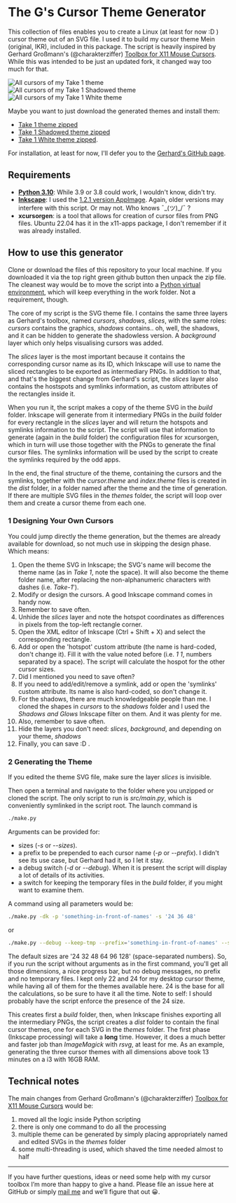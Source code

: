 # The G's Cursor Theme Generator

This collection of files enables you to create a Linux (at least for now :D ) cursor theme out of an SVG file. I used it to build my cursor theme Mein (original, IKR), included in this package. The script is heavily inspired by Gerhard Großmann's (@charakterziffer) [Toolbox for X11 Mouse Cursors](https://github.com/charakterziffer/cursor-toolbox). While this was intended to be just an updated fork, it changed way too much for that.

![All cursors of my Take 1 theme](doc/preview-take-1.png)
![All cursors of my Take 1 Shadowed theme](doc/preview-take-1-shadowed.png)
![All cursors of my Take 1 White theme](doc/preview-take-1-white.png)

Maybe you want to just download the generated themes and install them:
- [Take 1 theme zipped](export/Take-1_2022.08.11.205849.zip)
- [Take 1 Shadowed theme zipped](export/Take-1-Shadowed_2022.08.11.210307.zip)
- [Take 1 White theme zipped](export/Take-1-White_2022.08.11.205447.zip).

For installation, at least for now, I'll defer you to the [Gerhard's GitHub page](https://github.com/charakterziffer/cursor-toolbox#install).

## Requirements

* [**Python 3.10**](https://www.python.org/): While 3.9 or 3.8 could work, I wouldn't know, didn't try.
* [**Inkscape**](https://inkscape.org/): I used the [1.2.1 version AppImage](https://inkscape.org/release/inkscape-1.2.1/gnulinux/appimage/). Again, older versions may interfere with this script. Or may not. Who knows ¯\_(ツ)_/¯ ?
* **xcursorgen**: is a tool that allows for creation of cursor files from PNG files. Ubuntu 22.04 has it in the x11-apps package, I don't remember if it was already installed.

## How to use this generator

Clone or download the files of this repository to your local machine. If you downloaded it via the top right green github button then unpack the zip file. The cleanest way would be to move the script into a [Python virtual environment](https://realpython.com/python-virtual-environments-a-primer/), which will keep everything in the work folder. Not a requirement, though.

The core of my script is the SVG theme file. I contains the same three layers as Gerhard's toolbox, named *cursors*, *shadows*, *slices*, with the same roles: *cursors* contains the graphics, *shadows* contains.. oh, well, the shadows, and it can be hidden to generate the shadowless version. A *background* layer which only helps visualising cursors was added.

The *slices* layer is the most important because it contains the corresponding cursor name as its ID, which Inkscape will use to name the sliced rectangles to be exported as intermediary PNGs. In addition to that, and that's the biggest change from Gerhard's script, the *slices* layer also contains the hostspots and symlinks information, as custom attributes of the rectangles inside it.

When you run it, the script makes a copy of the theme SVG in the *build* folder. Inkscape will generate from it intermediary PNGs in the *build* folder for every rectangle in the *slices* layer and will return the hotspots and symlinks information to the script. The script will use that information to generate (again in the *build* folder) the configuration files for xcursorgen, which in turn will use those together with the PNGs to generate the final cursor files. The symlinks information will be used by the script to create the symlinks required by the odd apps.

In the end, the final structure of the theme, containing the cursors and the symlinks, together with the *cursor.theme* and *index.theme* files is created in the *dist* folder, in a folder named after the theme and the time of generation. If there are multiple SVG files in the *themes* folder, the script will loop over them and create a cursor theme from each one.

### 1 Designing Your Own Cursors

You could jump directly the theme generation, but the themes are already available for download, so not much use in skipping the design phase. Which means:
1. Open the theme SVG in Inkscape; the SVG's name will become the theme name (as in *Take 1*, note the space). It will also become the theme folder name, after replacing the non-alphanumeric characters with dashes (i.e. *Take-1*').
2. Modify or design the cursors. A good Inkscape command comes in handy now.
3. Remember to save often.
4. Unhide the *slices* layer and note the hotspot coordinates as differences in pixels from the top-left rectangle corner.
5. Open the XML editor of Inkscape (Ctrl + Shift + X) and select the corresponding rectangle.
6. Add or open the 'hotspot' custom attribute (the name is hard-coded, don't change it). Fill it with the value noted before (i.e. *1 1*, numbers separated by a space). The script will calculate the hospot for the other cursor sizes.
7. Did I mentioned you need to save often?
6. If you need to add/edit/remove a symlink, add or open the 'symlinks' custom attribute. Its name is also hard-coded, so don't change it.
8. For the shadows, there are much knowledgeable people than me. I cloned the shapes in *cursors* to the *shadows* folder and I used the *Shadows and Glows* Inkscape filter on them. And it was plenty for me.
9. Also, remember to save often.
10. Hide the layers you don't need: *slices*, *background*, and depending on your theme, *shadows*
11. Finally, you can save :D .

### 2 Generating the Theme

If you edited the theme SVG file, make sure the layer *slices* is invisible.

Then open a terminal and navigate to the folder where you unzipped or cloned the script. The only script to run is *src/main.py*, which is conveniently symlinked in the script root. The launch command is

```Bash
./make.py
```

Arguments can be provided for:
- sizes (*-s* or *--sizes*).
- a prefix to be prepended to each cursor name (*-p* or *--prefix*). I didn't see its use case, but Gerhard had it, so I let it stay.
- a debug switch (*-d* or *--debug*). When it is present the script will display a lot of details of its activities.
- a switch for keeping the temporary files in the *build* folder, if you might want to examine them.

A command using all parameters would be:

```Bash
./make.py -dk -p 'something-in-front-of-names' -s '24 36 48'
```

or

```Bash
./make.py --debug --keep-tmp --prefix='something-in-front-of-names' --size='24 36 48'
```

The default sizes are '24 32 48 64 96 128' (space-separated numbers). So, if you run the script without arguments as in the first command, you'll get all those dimensions, a nice progress bar, but no debug messages, no prefix and no temporary files. I kept only 22 and 24 for my desktop cursor theme, while having all of them for the themes available here. 24 is the base for all the calculations, so be sure to have it all the time. Note to self: I should probably have the script enforce the presence of the 24 size.

This creates first a *build* folder, then, when Inkscape finishes exporting all the intermediary PNGs, the script creates a *dist* folder to contain the final cursor themes, one for each SVG in the *themes* folder. The first phase (Inkscape processing) will take a **long** time. However, it does a much better and faster job than *ImageMagick* with *rsvg*, at least for me. As an example, generating the three cursor themes with all dimensions above took 13 minutes on a i3 with 16GB RAM.

## Technical notes

The main changes from Gerhard Großmann's (@charakterziffer) [Toolbox for X11 Mouse Cursors](https://github.com/charakterziffer/cursor-toolbox) would be:
1. moved all the logic inside Python scripting
2. there is only one command to do all the processing
3. multiple theme can be generated by simply placing appropriately named and edited SVGs in the *themes* folder
4. some multi-threading is used, which shaved the time needed almost to half

---

If you have further questions, ideas or need some help with my cursor toolbox I’m more than happy to give a hand. Please file an issue here at GitHub or simply [mail me](_dev2022@tenita.eu) and we’ll figure that out 😀.